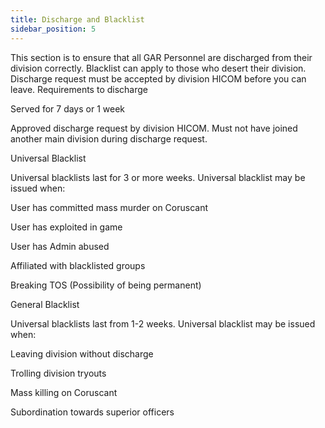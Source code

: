 ```yaml
---
title: Discharge and Blacklist
sidebar_position: 5
---
```


This section is to ensure that all GAR Personnel are discharged from their division correctly. Blacklist can apply to those who desert their division. Discharge request must be accepted by division HICOM before you can leave.
Requirements to discharge

Served for 7 days or 1 week

Approved discharge request by division HICOM.
Must not have joined another main division during discharge request.

Universal Blacklist

Universal blacklists last for 3 or more weeks. Universal blacklist may be issued when:

User has committed mass murder on Coruscant

User has exploited in game

User has Admin abused

Affiliated with blacklisted groups

Breaking TOS (Possibility of being permanent)

General Blacklist

Universal blacklists last from 1-2 weeks. Universal blacklist may be issued when:

Leaving division without discharge

Trolling division tryouts

Mass killing on Coruscant

Subordination towards superior officers
